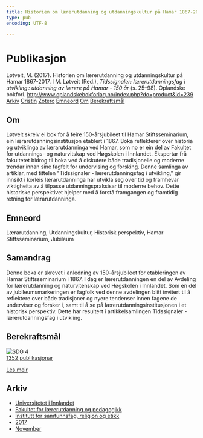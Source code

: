```yaml
---
title: Historien om lærerutdanning og utdanningskultur på Hamar 1867-2017
type: pub
encoding: UTF-8

---
```

<h1>Publikasjon</h1>
<article id="csl-bib-container-G8BXV73B" class="csl-bib-container">
  <div class="csl-bib-body"> <div class="csl-entry">Løtveit, M. (2017). Historien om lærerutdanning og utdanningskultur på Hamar 1867-2017. I M. Løtveit (Red.), <i>Tidssignaler: lærerutdanningsfag i utvikling : utdanning av lærere på Hamar - 150 år</i> (s. 25–98). Oplandske bokforl. <a href="http://www.oplandskebokforlag.no/index.php?do=product&#38;id=239">http://www.oplandskebokforlag.no/index.php?do=product&#38;id=239</a></div> </div>
  <div class="csl-bib-buttons">
    <a href="#taxonomy-article-G8BXV73B" alt="archive" class="csl-bib-button">Arkiv</a>
    <a href="https://app.cristin.no/results/show.jsf?id=1519623" alt="Cristin" class="csl-bib-button">Cristin</a>
    <a href="http://zotero.org/groups/5881554/items/G8BXV73B" alt="Zotero" class="csl-bib-button">Zotero</a>
    <a href="#keywords-article-G8BXV73B" alt="keywords" class="csl-bib-button">Emneord</a>
    <a href="#about-article-G8BXV73B" alt="about_pub" class="csl-bib-button">Om</a>
    <a href="#sdg-article-G8BXV73B" alt="sdg" class="csl-bib-button">Berekraftsmål</a>
  </div>
  <div id="csl-bib-meta-container-G8BXV73B"></div>
</article>
<div id="csl-bib-meta-G8BXV73B" class="csl-bib-meta">
  <article id="about-article-G8BXV73B" class="about_pub-article">
    <h1>Om</h1>
    Løtveit skreiv ei bok for å feire 150-årsjubileet til Hamar Stiftsseminarium, ein lærarutdanningsinstitusjon etablert i 1867. Boka reflekterer over historia og utviklinga av lærarutdanninga ved Hamar, som no er ein del av Fakultet for utdannings- og naturvitskap ved Høgskolen i Innlandet. Ekspertar frå fakultetet bidrog til boka ved å diskutere både tradisjonelle og moderne trendar innan sine fagfelt for undervising og forsking. Denne samlinga av artiklar, med tittelen "Tidssignaler - lærerutdanningsfag i utvikling," gir innsikt i korleis lærarutdanninga har utvikla seg over tid og framhevar viktigheita av å tilpasse utdanningspraksisar til moderne behov. Dette historiske perspektivet hjelper med å forstå framgangen og framtidig retning for lærarutdanninga.
  </article>
  <article id="keywords-article-G8BXV73B" class="keywords-article">
    <h1>Emneord</h1>
    Lærarutdanning, Utdanningskultur, Historisk perspektiv, Hamar Stiftsseminarium, Jubileum
  </article>
  <article id="abstract-article-G8BXV73B" class="abstract-article">
    <h1>Samandrag</h1>
    Denne boka er skrevet i anledning av 150-årsjubileet for etableringen av Hamar Stiftsseminarium i 1867. I dag er lærerutdanningen en del av Avdeling for lærerutdanning og naturvitenskap ved Høgskolen i Innlandet. Som en del av jubileumsmarkeringen er fagfolk ved denne avdelingen blitt invitert til å reflektere over både tradisjoner og nyere tendenser innen fagene de underviser og forsker i, samt til å se på lærerutdanningsinstitusjonen i et historisk perspektiv. Dette har resultert i artikkelsamlingen Tidssignaler - lærerutdanningsfag i utvikling.
  </article>
  <article id="sdg-article-G8BXV73B" class="sdg-article">
    <h1>Berekraftsmål</h1>
    <div class="sdg-container"><div id="sdg4" class="sdg">
        <img src="{{< params subfolder >}}images/sdg/sdg04_nn.png" class="image" alt="SDG 4">
        <div class="sdg-overlay">
          <a href="/nn/archive/?key=?sdg=4#archive" class="sdg-publication-count"><span>1352</span> publikasjonar</a>
          <p><a href="https://fn.no/om-fn/fns-baerekraftsmaal/god-utdanning?lang=nno-NO" class="sdg-read-more">Les meir</a></p>
        </div>
      </div></div>
  </article>
  <article id="taxonomy-article-G8BXV73B" class="taxonomy-article">
    <h1>Arkiv</h1>
    <ul>
      <li>
        <a href="/nn/archive/?key=3DCRN523">Universitetet i Innlandet</a>
      </li>
      <li>
        <a href="/nn/archive/?key=WYNZA47F">Fakultet for lærerutdanning og pedagogikk</a>
      </li>
      <li>
        <a href="/nn/archive/?key=XY7UYWKQ">Institutt for samfunnsfag, religion og etikk</a>
      </li>
      <li>
        <a href="/nn/archive/?key=C5RPEIFL">2017</a>
      </li>
      <li>
        <a href="/nn/archive/?key=8EQDUWKD">November</a>
      </li>
    </ul>
  </article>
</div>
